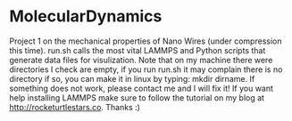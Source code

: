 # MolecularDynamics
Project 1 on the mechanical properties of Nano Wires (under compression this time).
run.sh calls the most vital LAMMPS and Python scripts that generate data
files for visulization. Note that on my machine there were directories I
check are empty, if you run run.sh it may complain there is no directory
if so, you can make it in linux by typing: mkdir dirname. If something
does not work, please contact me and I will fix it! If you want help 
installing LAMMPS make sure to follow the tutorial on my blog at 
http://rocketurtlestars.co. Thanks :)
